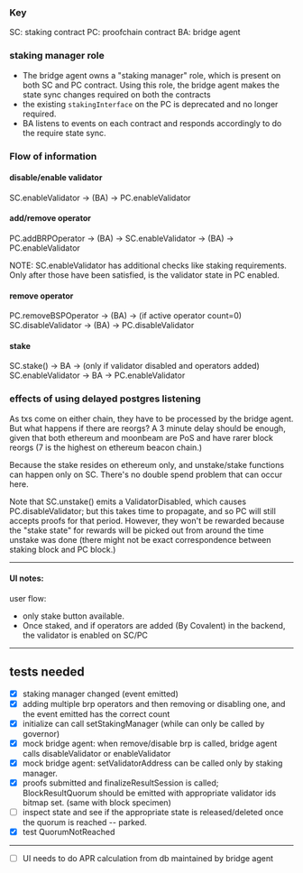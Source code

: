 ### Key

SC: staking contract
PC: proofchain contract
BA: bridge agent

### staking manager role

- The bridge agent owns a "staking manager" role, which is present on both SC and PC contract. Using this role, the bridge agent makes the state sync changes required on both the contracts
- the existing `stakingInterface` on the PC is deprecated and no longer required.
- BA listens to events on each contract and responds accordingly to do the require state sync.

### Flow of information

#### disable/enable validator

SC.enableValidator -> (BA) -> PC.enableValidator

#### add/remove operator

PC.addBRPOperator -> (BA) -> SC.enableValidator -> (BA) -> PC.enableValidator

NOTE: SC.enableValidator has additional checks like staking requirements. Only after those have been satisfied, is the validator state in PC enabled.

#### remove operator

PC.removeBSPOperator -> (BA) -> (if active operator count=0) SC.disableValidator -> (BA) -> PC.disableValidator

#### stake

SC.stake() -> BA -> (only if validator disabled and operators added) SC.enableValidator -> BA -> PC.enableValidator

### effects of using delayed postgres listening

As txs come on either chain, they have to be processed by the bridge agent. But what happens if there are reorgs? A 3 minute delay should be enough, given that both ethereum and moonbeam are PoS and have rarer block reorgs (7 is the highest on ethereum beacon chain.)

Because the stake resides on ethereum only, and unstake/stake functions can happen only on SC. There's no double spend problem that can occur here.

Note that SC.unstake() emits a ValidatorDisabled, which causes PC.disableValidator; but this takes time to propagate, and so PC will still accepts proofs for that period. However, they won't be rewarded because the "stake state" for rewards will be picked out from around the time unstake was done (there might not be exact correspondence between staking block and PC block.)

---

#### UI notes:

user flow:

- only stake button available.
- Once staked, and if operators are added (By Covalent) in the backend, the validator is enabled on SC/PC

---

## tests needed

- [x] staking manager changed (event emitted)
- [x] adding multiple brp operators and then removing or disabling one, and the event emitted has the correct count
- [x] initialize can call setStakingManager (while can only be called by governor)
- [x] mock bridge agent: when remove/disable brp is called, bridge agent calls disableValidator or enableValidator
- [x] mock bridge agent: setValidatorAddress can be called only by staking manager.
- [x] proofs submitted and finalizeResultSession is called; BlockResultQuorum should be emitted with appropriate validator ids bitmap set. (same with block specimen)
- [ ] inspect state and see if the appropriate state is released/deleted once the quorum is reached -- parked.
- [x] test QuorumNotReached

---

- [ ] UI needs to do APR calculation from db maintained by bridge agent
